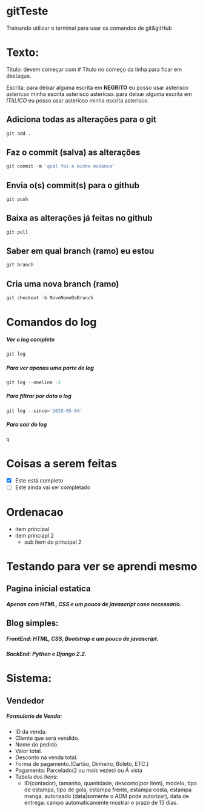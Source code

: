 # gitTeste
Treinando utilizar o terminal para usar os comandos de git&amp;gitHub

# Texto:

Titulo: devem começar com # Titulo no começo da linha para ficar em destaque.

Escrita: para deixar alguma escrita em **NEGRITO** eu posso usar
asterisco astericso minha escrita asterisco astericso.  para deixar alguma escrita em *ITALICO* eu posso usar
astericso minha escrita asterisco.

## Adiciona todas as alterações para o git
```python
git add .
```

## Faz o commit (salva) as alterações
```python
git commit -m 'qual foi a minha mudanca'
```

## Envia o(s) commit(s) para o github
```python
git push
```

## Baixa as alterações já feitas no github
```python
git pull
```

## Saber em qual branch (ramo) eu estou
```python
git branch
```

## Cria uma nova branch (ramo)
```python
git checkout -b NovoNomeDaBranch
```
# Comandos do log

##### Ver o log completo
```python
git log
```
##### Para ver apenas uma parte de log
```python
git log --oneline -3
```

##### Para filtrar por data o log
```python
git log --since='2019-05-04'
```

##### Para sair do log
```python
q
```

# Coisas a serem feitas

- [x] Este está completo
- [ ] Este ainda vai ser completado

# Ordenacao
- item principal
- item princiapl 2
  - sub item do principal 2

# Testando para ver se aprendi mesmo

## Pagina inicial estatica
##### Apenas com HTML, CSS e um pouco de javascript caso necessario.
## Blog simples:
##### **FrontEnd**: HTML, CSS, Bootstrap e um pouco de javascript.
##### **BackEnd**: Python e Django 2.2.

# Sistema:
## Vendedor
##### Formulario de Venda:
- ID da venda.
- Cliente que será vendido.
- Nome do pedido.
- Valor total.
- Desconto na venda total.
- Forma de pagamento.(Cartão, Dinheiro, Boleto, ETC.)
- Pagamento: Parcelado(2 ou mais vezes) ou Á vista
- Tabela dos itens:
  - ID(contador), tamanho, quantidade, desconto(por item), modelo, tipo de estampa, tipo de gola, estampa frente, estampa costa, estampa manga, autorizado (data|somente o ADM pode autorizar), data de entrega: campo automaticamente mostrar o prazo de 15 dias.
			
